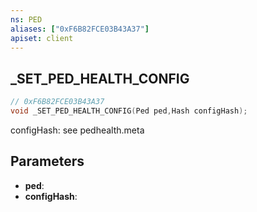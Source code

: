 ```yaml
---
ns: PED
aliases: ["0xF6B82FCE03B43A37"]
apiset: client
---
```

## _SET_PED_HEALTH_CONFIG

```c
// 0xF6B82FCE03B43A37
void _SET_PED_HEALTH_CONFIG(Ped ped,Hash configHash);
```

configHash: see pedhealth.meta

## Parameters
* **ped**:
* **configHash**: